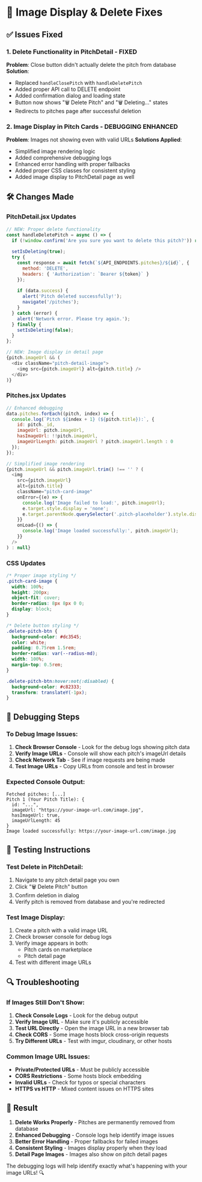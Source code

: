# 🚀 Image Display & Delete Fixes

## ✅ **Issues Fixed**

### **1. Delete Functionality in PitchDetail - FIXED**
**Problem**: Close button didn't actually delete the pitch from database
**Solution**: 
- Replaced `handleClosePitch` with `handleDeletePitch`
- Added proper API call to DELETE endpoint
- Added confirmation dialog and loading state
- Button now shows "🗑️ Delete Pitch" and "🗑️ Deleting..." states
- Redirects to pitches page after successful deletion

### **2. Image Display in Pitch Cards - DEBUGGING ENHANCED**
**Problem**: Images not showing even with valid URLs
**Solutions Applied**:
- Simplified image rendering logic
- Added comprehensive debugging logs
- Enhanced error handling with proper fallbacks
- Added proper CSS classes for consistent styling
- Added image display to PitchDetail page as well

## 🛠️ **Changes Made**

### **PitchDetail.jsx Updates**
```javascript
// NEW: Proper delete functionality
const handleDeletePitch = async () => {
  if (!window.confirm('Are you sure you want to delete this pitch?')) return;
  
  setIsDeleting(true);
  try {
    const response = await fetch(`${API_ENDPOINTS.pitches}/${id}`, {
      method: 'DELETE',
      headers: { 'Authorization': `Bearer ${token}` }
    });
    
    if (data.success) {
      alert('Pitch deleted successfully!');
      navigate('/pitches');
    }
  } catch (error) {
    alert('Network error. Please try again.');
  } finally {
    setIsDeleting(false);
  }
};

// NEW: Image display in detail page
{pitch.imageUrl && (
  <div className="pitch-detail-image">
    <img src={pitch.imageUrl} alt={pitch.title} />
  </div>
)}
```

### **Pitches.jsx Updates**
```javascript
// Enhanced debugging
data.pitches.forEach((pitch, index) => {
  console.log(`Pitch ${index + 1} (${pitch.title}):`, {
    id: pitch._id,
    imageUrl: pitch.imageUrl,
    hasImageUrl: !!pitch.imageUrl,
    imageUrlLength: pitch.imageUrl ? pitch.imageUrl.length : 0
  });
});

// Simplified image rendering
{pitch.imageUrl && pitch.imageUrl.trim() !== '' ? (
  <img 
    src={pitch.imageUrl} 
    alt={pitch.title}
    className="pitch-card-image"
    onError={(e) => {
      console.log('Image failed to load:', pitch.imageUrl);
      e.target.style.display = 'none';
      e.target.parentNode.querySelector('.pitch-placeholder').style.display = 'flex';
    }}
    onLoad={() => {
      console.log('Image loaded successfully:', pitch.imageUrl);
    }}
  />
) : null}
```

### **CSS Updates**
```css
/* Proper image styling */
.pitch-card-image {
  width: 100%;
  height: 200px;
  object-fit: cover;
  border-radius: 8px 8px 0 0;
  display: block;
}

/* Delete button styling */
.delete-pitch-btn {
  background-color: #dc3545;
  color: white;
  padding: 0.75rem 1.5rem;
  border-radius: var(--radius-md);
  width: 100%;
  margin-top: 0.5rem;
}

.delete-pitch-btn:hover:not(:disabled) {
  background-color: #c82333;
  transform: translateY(-1px);
}
```

## 🧪 **Debugging Steps**

### **To Debug Image Issues:**
1. **Check Browser Console** - Look for the debug logs showing pitch data
2. **Verify Image URLs** - Console will show each pitch's imageUrl details
3. **Check Network Tab** - See if image requests are being made
4. **Test Image URLs** - Copy URLs from console and test in browser

### **Expected Console Output:**
```
Fetched pitches: [...]
Pitch 1 (Your Pitch Title): {
  id: "...",
  imageUrl: "https://your-image-url.com/image.jpg",
  hasImageUrl: true,
  imageUrlLength: 45
}
Image loaded successfully: https://your-image-url.com/image.jpg
```

## 🎯 **Testing Instructions**

### **Test Delete in PitchDetail:**
1. Navigate to any pitch detail page you own
2. Click "🗑️ Delete Pitch" button
3. Confirm deletion in dialog
4. Verify pitch is removed from database and you're redirected

### **Test Image Display:**
1. Create a pitch with a valid image URL
2. Check browser console for debug logs
3. Verify image appears in both:
   - Pitch cards on marketplace
   - Pitch detail page
4. Test with different image URLs

## 🔍 **Troubleshooting**

### **If Images Still Don't Show:**
1. **Check Console Logs** - Look for the debug output
2. **Verify Image URL** - Make sure it's publicly accessible
3. **Test URL Directly** - Open the image URL in a new browser tab
4. **Check CORS** - Some image hosts block cross-origin requests
5. **Try Different URLs** - Test with imgur, cloudinary, or other hosts

### **Common Image URL Issues:**
- **Private/Protected URLs** - Must be publicly accessible
- **CORS Restrictions** - Some hosts block embedding
- **Invalid URLs** - Check for typos or special characters
- **HTTPS vs HTTP** - Mixed content issues on HTTPS sites

## 🚀 **Result**

1. **Delete Works Properly** - Pitches are permanently removed from database
2. **Enhanced Debugging** - Console logs help identify image issues
3. **Better Error Handling** - Proper fallbacks for failed images
4. **Consistent Styling** - Images display properly when they load
5. **Detail Page Images** - Images also show on pitch detail pages

The debugging logs will help identify exactly what's happening with your image URLs! 🔍